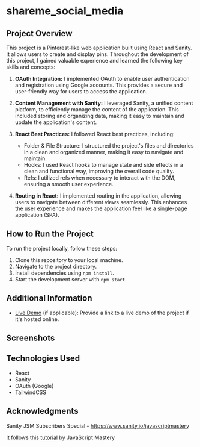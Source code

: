 # shareme_social_media

## Project Overview

This project is a Pinterest-like web application built using React and Sanity. It allows users to create and display pins. Throughout the development of this project, I gained valuable experience and learned the following key skills and concepts:

1. **OAuth Integration:** I implemented OAuth to enable user authentication and registration using Google accounts. This provides a secure and user-friendly way for users to access the application.

2. **Content Management with Sanity:** I leveraged Sanity, a unified content platform, to efficiently manage the content of the application. This included storing and organizing data, making it easy to maintain and update the application's content.

3. **React Best Practices:** I followed React best practices, including:

   - Folder & File Structure: I structured the project's files and directories in a clean and organized manner, making it easy to navigate and maintain.
   - Hooks: I used React hooks to manage state and side effects in a clean and functional way, improving the overall code quality.
   - Refs: I utilized refs when necessary to interact with the DOM, ensuring a smooth user experience.

4. **Routing in React:** I implemented routing in the application, allowing users to navigate between different views seamlessly. This enhances the user experience and makes the application feel like a single-page application (SPA).

## How to Run the Project

To run the project locally, follow these steps:

1. Clone this repository to your local machine.
2. Navigate to the project directory.
3. Install dependencies using `npm install`.
4. Start the development server with `npm start`.

## Additional Information

- [Live Demo](#) (if applicable): Provide a link to a live demo of the project if it's hosted online.

## Screenshots


## Technologies Used

- React
- Sanity
- OAuth (Google)
- TailwindCSS

## Acknowledgments

Sanity JSM Subscribers Special - https://www.sanity.io/javascriptmastery

It follows this [tutorial](https://youtu.be/XxXyfkrP298?si=oFygnkTwVgaKOqZo) by JavaScript Mastery

